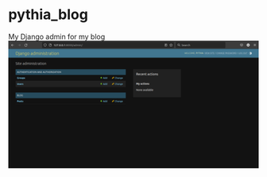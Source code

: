 # pythia_blog

My Django admin for my blog
![Django admin](https://github.com/meshach5667/pythia_blog/blob/master/Images/Screenshot%20from%202023-08-24%2019-56-00.png)
